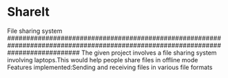 # ShareIt
File sharing system
###################################################################################################################################
The given project involves a file sharing system involving laptops.This would help people share files in offline mode 
Features implemented:Sending and receiving files in various file formats

